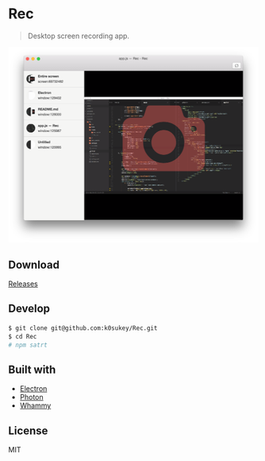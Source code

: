 # Rec

> Desktop screen recording app.

![capture](capture.png)


## Download

[Releases](https://github.com/k0sukey/Rec/releases)

## Develop

```sh
$ git clone git@github.com:k0sukey/Rec.git
$ cd Rec
# npm satrt
```

## Built with

* [Electron](http://electron.atom.io)
* [Photon](http://photonkit.com)
* [Whammy](https://github.com/antimatter15/whammy)

## License

MIT